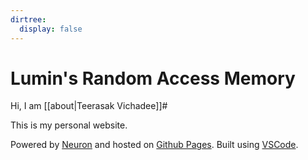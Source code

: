 ```yaml
---
dirtree:
  display: false
---
```


# Lumin's Random Access Memory

Hi, I am [[about|Teerasak Vichadee]]#

This is my personal website.

Powered by [Neuron] and hosted on [Github Pages]. Built using [VSCode].

[Neuron]: https://neuron.zettel.page
[Github Pages]: https://ilumin.github.io/notes/
[VSCode]: https://code.visualstudio.com/
